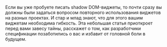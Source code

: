 Если вы уже пробуете писать shadow DOM-виджеты, то почти сразу вы должны были
задаться вопросом повторного использования виджетов на разных проектах. И стар и
млад знают, что для этого вашим виджетам необходима гибкость. Эта небольшая статья
приоткроет перед вами завесу тайны, расскажет о том, как разработчики спецификации
позаботились о вас и избавит от головной боли в будущем. 
